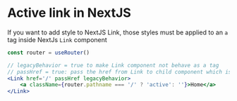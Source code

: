 # Active link in NextJS

If you want to add style to NextJS Link, those styles must be applied to an `a` tag inside NextJs `Link` component
```jsx
const router = useRouter()

// legacyBehavior = true to make Link component not behave as a tag
// passHref = true: pass the href from Link to child component which is an a tag here.
<Link href='/' passHref legacyBehavior>
	<a className={router.pathname === '/' ? 'active': ''}>Home</a>
</Link>
```